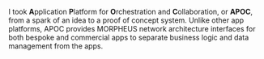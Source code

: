 I took **A**pplication **P**latform for **O**rchestration and **C**ollaboration, or **APOC**, from a spark of an idea to a proof of concept system. Unlike other app platforms, APOC provides MORPHEUS network architecture interfaces for both bespoke and commercial apps to separate business logic and data management from the apps.